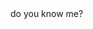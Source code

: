 
<!---
Kentuckyxen/Kentuckyxen is a ✨ special ✨ repository because its `README.md` (this file) appears on your GitHub profile.
You can click the Preview link to take a look at your changes.
---><hi>do you know me?<h1>
